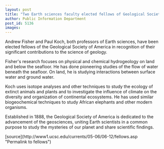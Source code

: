 ```yaml
---
layout: post
title: "Two Earth sciences faculty elected fellows of Geological Society of America"
author: Public Information Department
post_id: 5136
images:
---
```


<a name="content" id="content"></a>
<p>
  Andrew Fisher and Paul Koch, both professors of Earth sciences, have been elected fellows of the Geological Society of America in recognition of their significant contributions to the science of geology.
</p>
<p>
  Fisher's research focuses on physical and chemical hydrogeology on land and below the seafloor. He has done pioneering studies of the flow of water beneath the seafloor. On land, he is studying interactions between surface water and ground water.
</p>
<p>
  Koch uses isotope analyses and other techniques to study the ecology of extinct animals and plants and to investigate the influence of climate on the diversity and organization of continental ecosystems. He has used similar biogeochemical techniques to study African elephants and other modern organisms.
</p>
<p>
  Established in 1888, the Geological Society of America is dedicated to the advancement of the geosciences, uniting Earth scientists in a common purpose to study the mysteries of our planet and share scientific findings.
</p>
[source](http://www1.ucsc.edu/currents/05-06/06-12/fellows.asp "Permalink to fellows")
